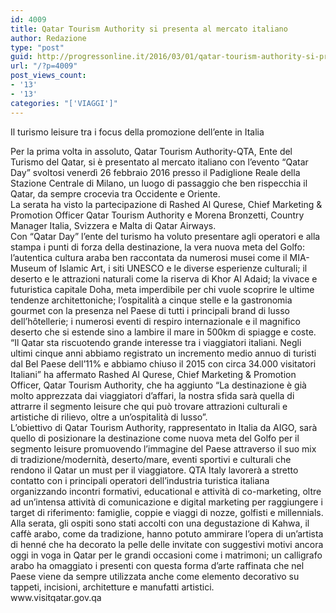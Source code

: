```yaml
---
id: 4009
title: Qatar Tourism Authority si presenta al mercato italiano
author: Redazione
type: "post"
guid: http://progressonline.it/2016/03/01/qatar-tourism-authority-si-presenta-al-mercato-italiano/
url: "/?p=4009"
post_views_count:
- '13'
- '13'
categories: "['VIAGGI']"
---
```


 Il turismo leisure tra i focus della promozione dell’ente in Italia

<div> </div><div>Per la prima volta in assoluto, Qatar Tourism Authority-QTA, Ente del Turismo del Qatar, si è presentato al mercato italiano con l’evento “Qatar Day” svoltosi venerdì 26 febbraio 2016 presso il Padiglione Reale della Stazione Centrale di Milano, un luogo di passaggio che ben rispecchia il Qatar, da sempre crocevia tra Occidente e Oriente.</div><div>La serata ha visto la partecipazione di Rashed Al Qurese, Chief Marketing &amp; Promotion Officer Qatar Tourism Authority e Morena Bronzetti, Country Manager Italia, Svizzera e Malta di Qatar Airways.</div><div>Con “Qatar Day” l’ente del turismo ha voluto presentare agli operatori e alla stampa i punti di forza della destinazione, la vera nuova meta del Golfo: l’autentica cultura araba ben raccontata da numerosi musei come il MIA-Museum of Islamic Art, i siti UNESCO e le diverse esperienze culturali; il deserto e le attrazioni naturali come la riserva di Khor Al Adaid; la vivace e futuristica capitale Doha, meta imperdibile per chi vuole scoprire le ultime tendenze architettoniche; l’ospitalità a cinque stelle e la gastronomia gourmet con la presenza nel Paese di tutti i principali brand di lusso dell’hôtellerie; i numerosi eventi di respiro internazionale e il magnifico deserto che si estende sino a lambire il mare in 500km di spiagge e coste. </div><div>“Il Qatar sta riscuotendo grande interesse tra i viaggiatori italiani. Negli ultimi cinque anni abbiamo registrato un incremento medio annuo di turisti dal Bel Paese dell’11% e abbiamo chiuso il 2015 con circa 34.000 visitatori Italiani” ha affermato Rashed Al Qurese, Chief Marketing &amp; Promotion Officer, Qatar Tourism Authority, che ha aggiunto “La destinazione è già molto apprezzata dai viaggiatori d’affari, la nostra sfida sarà quella di attrarre il segmento leisure che qui può trovare attrazioni culturali e artistiche di rilievo, oltre a un’ospitalità di lusso”.</div><div>L’obiettivo di Qatar Tourism Authority, rappresentato in Italia da AIGO, sarà quello di posizionare la destinazione come nuova meta del Golfo per il segmento leisure promuovendo l’immagine del Paese attraverso il suo mix di tradizione/modernità, deserto/mare, eventi sportivi e culturali che rendono il Qatar un must per il viaggiatore. QTA Italy lavorerà a stretto contatto con i principali operatori dell’industria turistica italiana organizzando incontri formativi, educational e attività di co-marketing, oltre ad un’intensa attività di comunicazione e digital marketing per raggiungere i target di riferimento: famiglie, coppie e viaggi di nozze, golfisti e millennials.</div><div>Alla serata, gli ospiti sono stati accolti con una degustazione di Kahwa, il caffè arabo, come da tradizione, hanno potuto ammirare l’opera di un’artista di henné che ha decorato la pelle delle invitate con suggestivi motivi ancora oggi in voga in Qatar per le grandi occasioni come i matrimoni; un calligrafo arabo ha omaggiato i presenti con questa forma d’arte raffinata che nel Paese viene da sempre utilizzata anche come elemento decorativo su tappeti, incisioni, architetture e manufatti artistici. </div><div> </div><div> </div><div>www.visitqatar.gov.qa </div><div> </div>